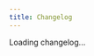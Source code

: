 ```yaml
---
title: Changelog
---
```


<changelog>
    <p class="text-center">Loading changelog...</p>
</changelog>